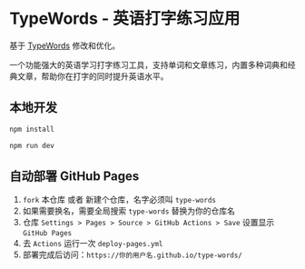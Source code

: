 # TypeWords - 英语打字练习应用

基于 [TypeWords](https://github.com/zyronon/TypeWords/tree/a9b81d3164aa2e336c5f6370e2299b8dd6c876ba) 修改和优化。

一个功能强大的英语学习打字练习工具，支持单词和文章练习，内置多种词典和经典文章，帮助你在打字的同时提升英语水平。

## 本地开发

```bash
npm install

npm run dev
```

## 自动部署 GitHub Pages

1. `fork` 本仓库 或者 新建个仓库，名字必须叫 `type-words`
2. 如果需要换名，需要全局搜索 `type-words` 替换为你的仓库名
3. 仓库 `Settings > Pages > Source > GitHub Actions > Save` 设置显示`GitHub Pages`
4. 去 `Actions` 运行一次 `deploy-pages.yml`
5. 部署完成后访问：`https://你的用户名.github.io/type-words/`

